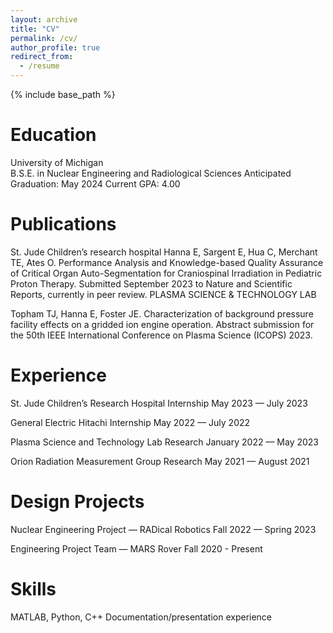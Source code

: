 ```yaml
---
layout: archive
title: "CV"
permalink: /cv/
author_profile: true
redirect_from:
  - /resume
---
```


{% include base_path %}

Education
======
University of Michigan 	
B.S.E. in Nuclear Engineering and Radiological Sciences
Anticipated Graduation: May 2024
Current GPA: 4.00


Publications
======
St. Jude Children’s research hospital
Hanna E, Sargent E, Hua C, Merchant TE, Ates O. Performance Analysis and Knowledge-based Quality Assurance of Critical Organ Auto-Segmentation for Craniospinal Irradiation in Pediatric Proton Therapy. Submitted September 2023 to Nature and Scientific Reports, currently in peer review.
PLASMA SCIENCE & TECHNOLOGY LAB   

Topham TJ, Hanna E, Foster JE. Characterization of background pressure facility effects on a gridded ion engine operation. Abstract submission for the 50th IEEE International Conference on Plasma Science (ICOPS) 2023.


Experience
======
St. Jude Children’s Research Hospital Internship
May 2023 — July 2023

General Electric Hitachi Internship
May 2022 — July 2022

Plasma Science and Technology Lab Research
January 2022 — May 2023

Orion Radiation Measurement Group Research 
May 2021 — August 2021


Design Projects
======
Nuclear Engineering Project — RADical Robotics
Fall 2022 — Spring 2023

Engineering Project Team — MARS Rover
Fall 2020 - Present           


Skills
======
MATLAB, Python, C++ 
Documentation/presentation experience